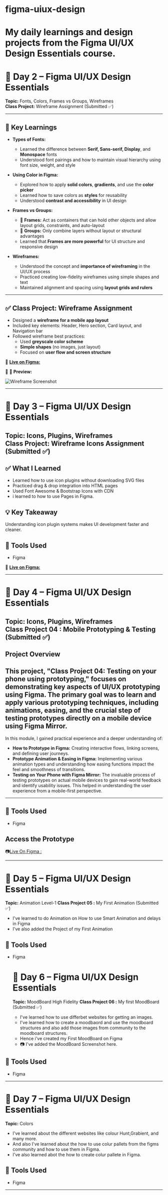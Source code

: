 # figma-uiux-design
# My daily learnings and design projects from the Figma UI/UX Design Essentials course.
 
  # 📅 Day 2 – Figma UI/UX Design Essentials  
**Topic:** Fonts, Colors, Frames vs Groups, Wireframes  
**Class Project:** Wireframe Assignment (Submitted ✅)

---

## 🎯 Key Learnings

- **Types of Fonts:**
  - Learned the difference between **Serif, Sans-serif, Display**, and **Monospace** fonts
  - Understood font pairings and how to maintain visual hierarchy using font size, weight, and style

- **Using Color in Figma:**
  - Explored how to apply **solid colors**, **gradients**, and use the **color picker**
  - Learned how to save colors as **styles** for reusability
  - Understood **contrast and accessibility** in UI design

- **Frames vs Groups:**
  - 🔹 **Frames:** Act as containers that can hold other objects and allow layout grids, constraints, and auto-layout  
  - 🔹 **Groups:** Only combine layers without layout or structural advantages
  - Learned that **Frames are more powerful** for UI structure and responsive design

- **Wireframes:**
  - Understood the concept and **importance of wireframing** in the UI/UX process
  - Practiced creating low-fidelity wireframes using simple shapes and text
  - Maintained alignment and spacing using **layout grids and rulers**

---

## ✅ Class Project: Wireframe Assignment

- Designed a **wireframe for a mobile app layout**
- Included key elements: Header, Hero section, Card layout, and Navigation bar
- Followed wireframe best practices:
  - Used **greyscale color scheme**
  - **Simple shapes** (no images, just layout)
  - Focused on **user flow and screen structure**

🔗 [**Live on Figma:** ](https://www.figma.com/design/zkuFexck0XTzOaTRx7kiq5/Class-Project-02--WireFrame?node-id=0-1&t=tkyZcndOQvZXZd2p-1)

🔗 📸 **Preview:**

![Wireframe Screenshot](./Day02-Wireframes/class-project-02-wireframe.png)

---

 # 📅 Day 3 – Figma UI/UX Design Essentials  
 **Topic:** Icons, Plugins, Wireframes  
**Class Project:** Wireframe Icons Assignment (Submitted ✅)
---

## ✅ What I Learned
- Learned how to use icon plugins without downloading SVG files
- Practiced drag & drop integration into HTML pages
- Used Font Awesome & Bootstrap Icons with CDN
- i learned to how to use Pages in Figma.

## 💡 Key Takeaway
Understanding icon plugin systems makes UI development faster and cleaner.

## 🔧 Tools Used
- Figma

🔗 [**Live on Figma:** ](https://www.figma.com/design/zkuFexck0XTzOaTRx7kiq5/Class-Project-02--WireFrame?node-id=0-1&t=OVsw8W95ffT1xKvX-1)
 
---

# 📅 Day 4 – Figma UI/UX Design Essentials  
 **Topic:** Icons, Plugins, Wireframes  
**Class Project 04 :** Mobile Prototyping & Testing (Submitted ✅) 
---

## Project Overview

This project, "Class Project 04: Testing on your phone using prototyping," focuses on demonstrating key aspects of UI/UX prototyping using Figma. The primary goal was to learn and apply various prototyping techniques, including animations, easing, and the crucial step of testing prototypes directly on a mobile device using Figma Mirror.
---


In this module, I gained practical experience and a deeper understanding of:

* **How to Prototype in Figma:** Creating interactive flows, linking screens, and defining user journeys.
* **Prototype Animation & Easing in Figma:** Implementing various animation types and understanding how easing functions impact the feel and smoothness of transitions.
* **Testing on Your Phone with Figma Mirror:** The invaluable process of testing prototypes on actual mobile devices to gain real-world feedback and identify usability issues. This helped in understanding the user experience from a mobile-first perspective.
  
-----

## 🔧 Tools Used
- Figma

## Access the Prototype

📷[Live On Figma :](https://www.figma.com/proto/zkuFexck0XTzOaTRx7kiq5/Class-Project-04--Testing-on-your-phone?node-id=1-5&p=f&t=j840PbDwZTi4THNJ-1&scaling=scale-down&content-scaling=fixed&page-id=0%3A1&starting-point-node-id=1%3A2)

---



# 📅 Day 5 – Figma UI/UX Design Essentials  
 **Topic:** Animation Level-1 
**Class Project 05 :** My First Animation  (Submitted ✅) 

*  I've learned to do Animation on How to use Smart Animation and delays in Figma
* I've also added the Project of my First Animation

## 🔧 Tools Used
- Figma

  # 📅 Day 6 – Figma UI/UX Design Essentials
   **Topic:** MoodBoard High Fidelity 
**Class Project 06 :** My first MoodBoard (Submitted ✅)

  * I've learned how to use differbet websites for getting an images.
  * I've learned how to create a moodbaord and use the moodboard structures and also add those images from community to the moodboard structures.
  * Hence i've created my First MoodBoard on Figma
  * 📷 I've added the MoodBoard Screenshot here.
    
## 🔧 Tools Used
- Figma

---

# 📅 Day 7 – Figma UI/UX Design Essentials 
 **Topic:** Colors
  *  I've learned about the different websites like colour Hunt,Grabient, and many more.
  *  And also I've learned about the how to use colur pallets from the figms community and how to use them in Figma.
  *  I've also learned abot the how to create colur pallete in Figma.
 






## 🔧 Tools Used
- Figma
---

